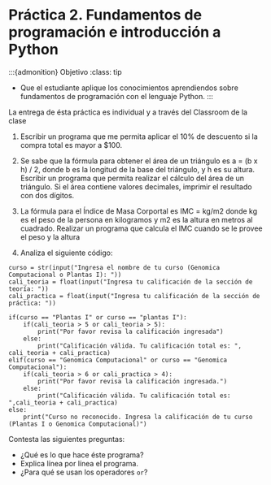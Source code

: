 # Práctica 2. Fundamentos de programación e introducción a Python

:::{admonition} Objetivo
:class: tip
* Que el estudiante aplique los conocimientos aprendiendos sobre fundamentos de programación con el lenguaje Python.
:::

La entrega de ésta práctica es individual y a través del Classroom de la clase 

1.  Escribir un programa que me permita aplicar el 10% de descuento si la compra total es mayor a $100.

2. Se sabe que la fórmula para obtener el área de un triángulo es a = (b x h) / 2, donde b es la longitud de la base del triángulo, y h es su altura. Escribir un programa que permita realizar el cálculo del área de un triángulo. Si el área contiene valores decimales, imprimir el resultado con dos dígitos.

3.  La fórmula para el Índice de Masa Corportal es IMC = kg/m2 donde kg es el peso de la persona en kilogramos y m2 es la altura en metros al cuadrado. Realizar un programa que calcula el IMC cuando se le provee el peso y la altura

4. Analiza el siguiente código:

```{code-block} python
curso = str(input("Ingresa el nombre de tu curso (Genomica Computacional o Plantas I): "))
cali_teoria = float(input("Ingresa tu calificación de la sección de teoría: "))
cali_practica = float(input("Ingresa tu calificación de la sección de práctica: "))

if(curso == "Plantas I" or curso == "plantas I"):
    if(cali_teoria > 5 or cali_teoria > 5):
        print("Por favor revisa la calificación ingresada")
    else: 
        print("Calificación válida. Tu calificación total es: ", cali_teoria + cali_practica)             
elif(curso == "Genomica Computacional" or curso == "Genomica Computacional"):
    if(cali_teoria > 6 or cali_practica > 4):
        print("Por favor revisa la calificación ingresada.")
    else: 
        print("Calificación válida. Tu calificación total es: ",cali_teoria + cali_practica)
else: 
    print("Curso no reconocido. Ingresa la calificación de tu curso (Plantas I o Genomica Computacional)")
```

Contesta las siguientes preguntas:

* ¿Qué es lo que hace éste programa? 
* Explica línea por línea el programa. 
* ¿Para qué se usan los operadores `or`? 